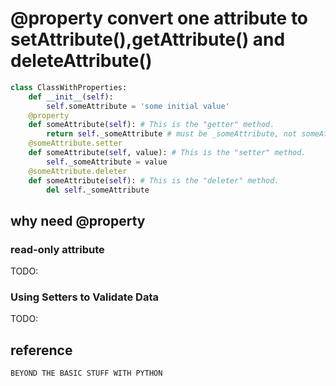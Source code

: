 # @property convert one attribute to setAttribute(),getAttribute() and deleteAttribute()

```py
class ClassWithProperties:
    def __init__(self):
        self.someAttribute = 'some initial value'
    @property
    def someAttribute(self): # This is the "getter" method.
        return self._someAttribute # must be _someAttribute, not someAttribute
    @someAttribute.setter
    def someAttribute(self, value): # This is the "setter" method.
        self._someAttribute = value
    @someAttribute.deleter
    def someAttribute(self): # This is the "deleter" method.
        del self._someAttribute
```

## why need @property

### read-only attribute

TODO:

### Using Setters to Validate Data

TODO:

## reference

`BEYOND THE BASIC STUFF WITH PYTHON`


